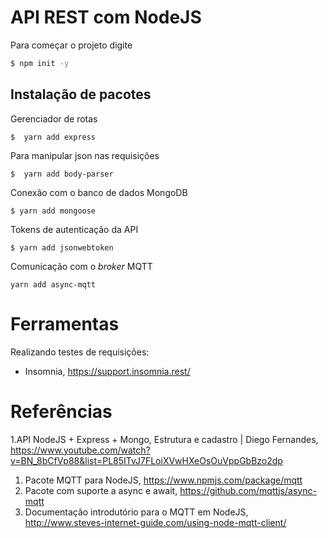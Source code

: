 # API REST com NodeJS

Para começar o projeto digite 
```bash 
$ npm init -y 
```

## Instalação de pacotes 

Gerenciador de rotas 
```
$  yarn add express
``` 

Para manipular json nas requisições 
```
$  yarn add body-parser 
``` 

Conexão com o banco de dados MongoDB
```
$ yarn add mongoose
``` 

Tokens de autenticação da API 
```
$ yarn add jsonwebtoken 
``` 

Comunicação com o _broker_ MQTT
```
yarn add async-mqtt
```

# Ferramentas 

Realizando testes de requisições: 
* Insomnia, https://support.insomnia.rest/ 

# Referências 

1.API NodeJS + Express + Mongo, Estrutura e cadastro | Diego Fernandes, https://www.youtube.com/watch?v=BN_8bCfVp88&list=PL85ITvJ7FLoiXVwHXeOsOuVppGbBzo2dp 
1. Pacote MQTT para NodeJS, https://www.npmjs.com/package/mqtt
1. Pacote com suporte a async e await, https://github.com/mqttjs/async-mqtt
1. Documentação introdutório para o MQTT em NodeJS, http://www.steves-internet-guide.com/using-node-mqtt-client/
